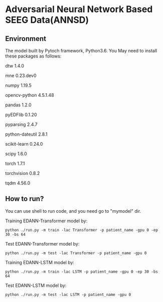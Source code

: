 # Adversarial Neural Network Based SEEG Data(ANNSD)

## Environment

The model built by Pytoch framework, Python3.6. You May need to install these packages as follows: 

dtw               1.4.0

mne               0.23.dev0

numpy             1.19.5

opencv-python     4.5.1.48

pandas            1.2.0

pyEDFlib          0.1.20

pyparsing         2.4.7

python-dateutil   2.8.1

scikit-learn      0.24.0

scipy             1.6.0

torch             1.7.1

torchvision       0.8.2

tqdm              4.56.0

## How to run?

You can use shell to run code, and you need go to "mymodel" dir.

Training  EDANN-Transformer model by:

```
python ./run.py -m train -lac Transformer -p patient_name -gpu 0 -ep 30 -bs 64
```

Test EDANN-Transformer model by:

```
python ./run.py -m test -lac Transformer -p patient_name -gpu 0 
```

Training  EDANN-LSTM model by:

```
python ./run.py -m train -lac LSTM -p patient_name -gpu 0 -ep 30 -bs 64
```

Test EDANN-LSTM model by:

```
python ./run.py -m test -lac LSTM -p patient_name -gpu 0 
```



